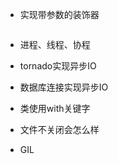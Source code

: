 - 实现带参数的装饰器
```

```
- 进程、线程、协程  

- tornado实现异步IO

- 数据库连接实现异步IO 
 
- 类使用with关键字  

- 文件不关闭会怎么样  

- GIL


